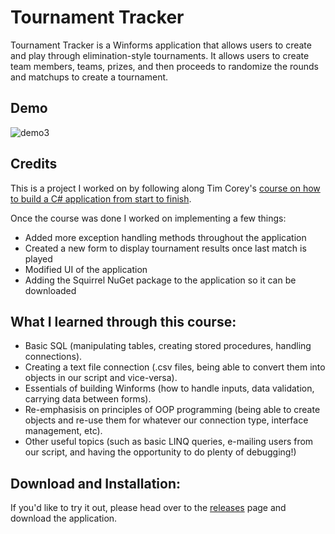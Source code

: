# Tournament Tracker
Tournament Tracker is a Winforms application that allows users to create and play through elimination-style tournaments. 
It allows users to create team members, teams, prizes, and then proceeds to randomize the rounds and matchups to create a tournament.

## Demo

![demo3](https://user-images.githubusercontent.com/49093606/58343141-b9a68380-7e28-11e9-8df9-aa52a9198d83.gif)


## Credits
This is a project I worked on by following along Tim Corey's [course on how to build a C# application from start to finish](https://www.youtube.com/watch?v=HalXZUHfKLA&list=PLLWMQd6PeGY3t63w-8MMIjIyYS7MsFcCi). 

Once the course was done I worked on implementing a few things:
* Added more exception handling methods throughout the application
* Created a new form to display tournament results once last match is played
* Modified UI of the application
* Adding the Squirrel NuGet package to the application so it can be downloaded

## What I learned through this course:
* Basic SQL (manipulating tables, creating stored procedures, handling connections).
* Creating a text file connection (.csv files, being able to convert them into objects in our script and vice-versa).
* Essentials of building Winforms (how to handle inputs, data validation, carrying data between forms).
* Re-emphasisis on principles of OOP programming (being able to create objects and re-use them for whatever our connection type, interface management, etc).
* Other useful topics (such as basic LINQ queries, e-mailing users from our script, and having the opportunity to do plenty of debugging!) 

## Download and Installation:
If you'd like to try it out, please head over to the [releases](https://github.com/Capm96/Tournament-Tracker/releases) page and download the application.
